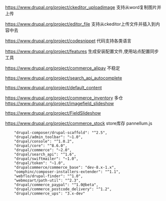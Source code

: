 https://www.drupal.org/project/ckeditor_uploadimage 支持从word复制图片并上传

https://www.drupal.org/project/editor_file  支持从ckeditor上传文件并插入到内容中去

https://www.drupal.org/project/codesnippet 代码支持各类语言

https://www.drupal.org/project/features  生成安装配置文件,使用站点配置同步工具

https://www.drupal.org/project/commerce_alipay 不稳定

https://www.drupal.org/project/search_api_autocomplete

https://www.drupal.org/project/default_content 

https://www.drupal.org/project/commerce_inventory 多仓
https://www.drupal.org/project/imagefield_slideshow

https://www.drupal.org/project/FieldSlideshow

https://www.drupal.org/project/commerce_stock store库存
pannellum.js


        "drupal-composer/drupal-scaffold": "^2.5",
        "drupal/admin_toolbar": "~1.0",
        "drupal/console": "^1.0.2",
        "drupal/core": "^8.6.0",
        "drupal/commerce": "~2.0",
        "drupal/search_api": "^1.6",
        "drupal/swiftmailer": "~1.0",
        "drupal/token": "~1.0",
        "drupalcommerce/commerce_base": "dev-8.x-1.x",
        "oomphinc/composer-installers-extender": "^1.1",
        "webflo/drupal-finder": "^1.0",
        "webmozart/path-util": "^2.3",
        "drupal/commerce_paypal": "^1.0@beta",
        "drupal/commerce_postcode_delivery": "^1.2",
        "drupal/commerce_ups": "3.x-dev"
